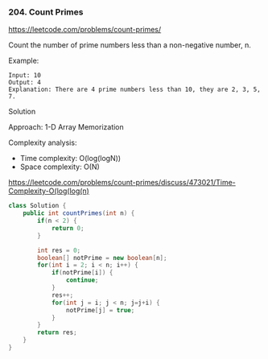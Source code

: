 ### 204. Count Primes

https://leetcode.com/problems/count-primes/

Count the number of prime numbers less than a non-negative number, n.

Example:
```
Input: 10
Output: 4
Explanation: There are 4 prime numbers less than 10, they are 2, 3, 5, 7.
```

Solution

Approach: 1-D Array Memorization

Complexity analysis:
- Time complexity: O(log(logN))
- Space complexity: O(N)

https://leetcode.com/problems/count-primes/discuss/473021/Time-Complexity-O(log(log(n)

```java
class Solution {
    public int countPrimes(int n) {
        if(n < 2) {
            return 0;
        } 

        int res = 0;
        boolean[] notPrime = new boolean[n];
        for(int i = 2; i < n; i++) {
            if(notPrime[i]) {
                continue;
            }
            res++;
            for(int j = i; j < n; j=j+i) {
                notPrime[j] = true;
            }
        }
        return res;
    }
}
```
